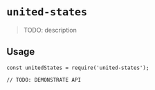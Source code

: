 # `united-states`

> TODO: description

## Usage

```
const unitedStates = require('united-states');

// TODO: DEMONSTRATE API
```
